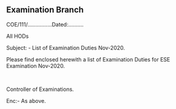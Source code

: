 ## Examination Branch

COE/111/................Dated:..........

All HODs

Subject: - List of Examination Duties Nov-2020.

Please find enclosed herewith a list of Examination Duties for ESE Examination Nov-2020.


</br>

Controller of Examinations.


Enc:- As above.
